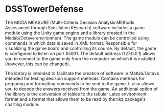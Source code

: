 # DSSTowerDefense
The MCDA MEASURE (Multi-Criteria Decision Analysis MEthods Assessment through SimUlation REsearch) software includes a game module using the Unity game engine and a library created in the Matlab/Octave environment. The game module can be controlled using commands in which data is saved in XML format. Responsible for visualizing the game board and controlling its course. By default, the game is configured to listen on port 55001. The default address (127.0.0.1) allows you to connect to the game only from the computer on which it is installed (however, this can be changed).

The library is intended to facilitate the creation of software in Matlab/Octave intended for testing decision support methods. Contains methods for preparing and formatting commands to be sent to the game. It also allows you to decode the answers received from the game. An additional option of the library is the conversion of tables to the tabular Latex environment format and a format that allows them to be read by the tikz package's charting module.

